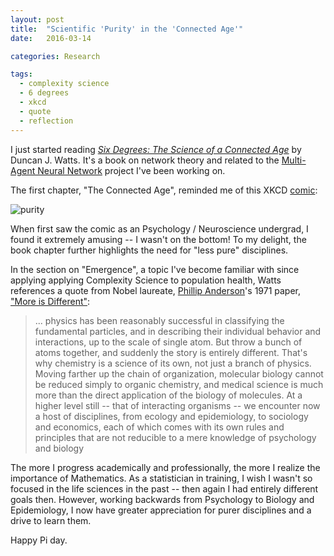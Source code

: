 ```yaml
---
layout: post
title:  "Scientific 'Purity' in the 'Connected Age'"
date:   2016-03-14

categories: Research

tags:
  - complexity science
  - 6 degrees
  - xkcd
  - quote
  - reflection
---
```


I just started reading
<a href='http://www.amazon.com/Six-Degrees-The-Science-Connected/dp/0393325423'><i>Six Degrees: The Science of a Connected Age</i></a> by Duncan J. Watts.
It's a book on network theory and related to the
<a href='https://github.com/chendaniely/multi-agent-neural-network'>Multi-Agent Neural Network</a> project I've been working on.

The first chapter, "The Connected Age", reminded me of this XKCD
<a href='http://xkcd.com/435/'>comic</a>:

![purity](http://imgs.xkcd.com/comics/purity.png)

When first saw the comic as an Psychology / Neuroscience undergrad,
I found it extremely amusing -- I wasn't on the bottom!
To my delight,
the book chapter further highlights the need for "less pure" disciplines.

In the section on "Emergence",
a topic I've become familiar with since applying applying
Complexity Science to population health,
Watts references a quote from Nobel laureate,
<a href='https://en.wikipedia.org/wiki/Philip_Warren_Anderson'>Phillip Anderson</a>'s 1971 paper,
<a href='http://www.jstor.org/stable/1734697'>"More is Different"</a>:

> ... physics has been reasonably successful in classifying the fundamental particles,
> and in describing their individual behavior and interactions,
> up to the scale of single atom.
> But throw a bunch of atoms together,
> and suddenly the story is entirely different.
> That's why chemistry is a science of its own,
> not just a branch of physics.
> Moving farther up the chain of organization,
> molecular biology cannot be reduced simply to organic chemistry,
> and medical science is much more than the direct application of the biology of molecules.
> At a higher level still -- that of interacting organisms -- we encounter now a host of disciplines,
> from ecology and epidemiology, to sociology and economics,
> each of which comes with its own rules and principles that are not reducible to a mere knowledge of psychology and biology

The more I progress academically and professionally,
the more I realize the importance of Mathematics.
As a statistician in training,
I wish I wasn't so focused in the life sciences in the past --
then again I had entirely different goals then.
However, working backwards from Psychology to Biology and Epidemiology,
I now have greater appreciation for purer disciplines and a drive to learn them.

Happy Pi day.
